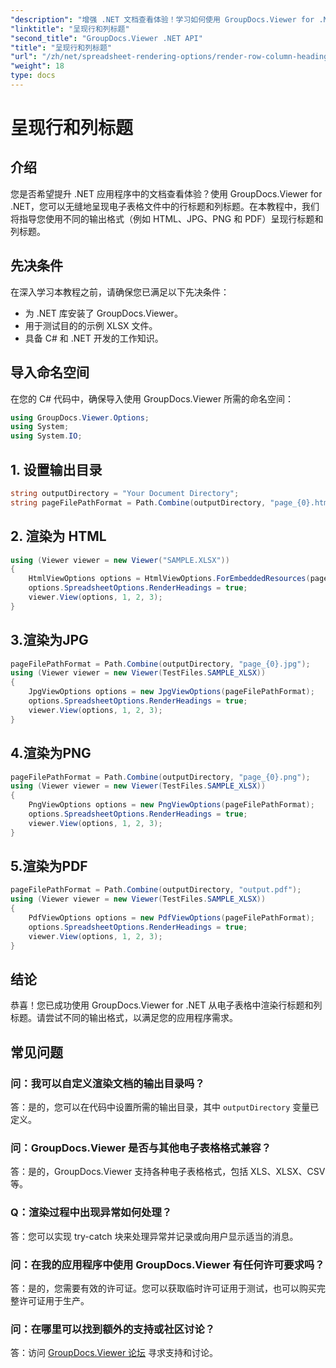 ```yaml
---
"description": "增强 .NET 文档查看体验！学习如何使用 GroupDocs.Viewer for .NET 渲染行标题和列标题。探索 HTML、JPG、PNG 和 PDF 格式的输出。"
"linktitle": "呈现行和列标题"
"second_title": "GroupDocs.Viewer .NET API"
"title": "呈现行和列标题"
"url": "/zh/net/spreadsheet-rendering-options/render-row-column-headings/"
"weight": 18
type: docs
---
```

# 呈现行和列标题

## 介绍
您是否希望提升 .NET 应用程序中的文档查看体验？使用 GroupDocs.Viewer for .NET，您可以无缝地呈现电子表格文件中的行标题和列标题。在本教程中，我们将指导您使用不同的输出格式（例如 HTML、JPG、PNG 和 PDF）呈现行标题和列标题。
## 先决条件
在深入学习本教程之前，请确保您已满足以下先决条件：
- 为 .NET 库安装了 GroupDocs.Viewer。
- 用于测试目的的示例 XLSX 文件。
- 具备 C# 和 .NET 开发的工作知识。
## 导入命名空间
在您的 C# 代码中，确保导入使用 GroupDocs.Viewer 所需的命名空间：
```csharp
using GroupDocs.Viewer.Options;
using System;
using System.IO;
```
## 1. 设置输出目录
```csharp
string outputDirectory = "Your Document Directory";
string pageFilePathFormat = Path.Combine(outputDirectory, "page_{0}.html");
```
## 2. 渲染为 HTML
```csharp
using (Viewer viewer = new Viewer("SAMPLE.XLSX"))
{
    HtmlViewOptions options = HtmlViewOptions.ForEmbeddedResources(pageFilePathFormat);
    options.SpreadsheetOptions.RenderHeadings = true;
    viewer.View(options, 1, 2, 3);
}
```
## 3.渲染为JPG
```csharp
pageFilePathFormat = Path.Combine(outputDirectory, "page_{0}.jpg");
using (Viewer viewer = new Viewer(TestFiles.SAMPLE_XLSX))
{
    JpgViewOptions options = new JpgViewOptions(pageFilePathFormat);
    options.SpreadsheetOptions.RenderHeadings = true;
    viewer.View(options, 1, 2, 3);
}
```
## 4.渲染为PNG
```csharp
pageFilePathFormat = Path.Combine(outputDirectory, "page_{0}.png");
using (Viewer viewer = new Viewer(TestFiles.SAMPLE_XLSX))
{
    PngViewOptions options = new PngViewOptions(pageFilePathFormat);
    options.SpreadsheetOptions.RenderHeadings = true;
    viewer.View(options, 1, 2, 3);
}
```
## 5.渲染为PDF
```csharp
pageFilePathFormat = Path.Combine(outputDirectory, "output.pdf");
using (Viewer viewer = new Viewer(TestFiles.SAMPLE_XLSX))
{
    PdfViewOptions options = new PdfViewOptions(pageFilePathFormat);
    options.SpreadsheetOptions.RenderHeadings = true;
    viewer.View(options, 1, 2, 3);
}
```
## 结论
恭喜！您已成功使用 GroupDocs.Viewer for .NET 从电子表格中渲染行标题和列标题。请尝试不同的输出格式，以满足您的应用程序需求。
## 常见问题
### 问：我可以自定义渲染文档的输出目录吗？
答：是的，您可以在代码中设置所需的输出目录，其中 `outputDirectory` 变量已定义。
### 问：GroupDocs.Viewer 是否与其他电子表格格式兼容？
答：是的，GroupDocs.Viewer 支持各种电子表格格式，包括 XLS、XLSX、CSV 等。
### Q：渲染过程中出现异常如何处理？
答：您可以实现 try-catch 块来处理异常并记录或向用户显示适当的消息。
### 问：在我的应用程序中使用 GroupDocs.Viewer 有任何许可要求吗？
答：是的，您需要有效的许可证。您可以获取临时许可证用于测试，也可以购买完整许可证用于生产。
### 问：在哪里可以找到额外的支持或社区讨论？
答：访问 [GroupDocs.Viewer 论坛](https://forum.groupdocs.com/c/viewer/9) 寻求支持和讨论。
